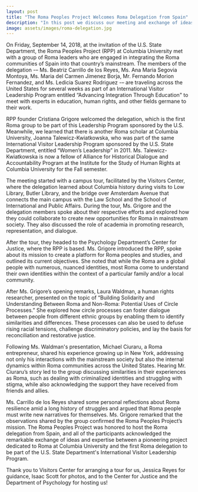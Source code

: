 ```yaml
---
layout: post
title: "The Roma Peoples Project Welcomes Roma Delegation from Spain"
description: "In this post we discuss our meeting and exchange of ideas with the members of a U.S. State Department-sponsored Roma delegation from Spain who visited us at Columbia University." 
image: assets/images/roma-delegation.jpg
---
```


On Friday, September 14, 2018, at the invitation of the U.S. State Department, the Roma Peoples Project (RPP) at Columbia University met with a group of Roma leaders who are engaged in integrating the Roma communities of Spain into that country’s mainstream. The members of the delegation -– Ms. Beatriz Carrillo de los Reyes, Ms. Ana Maria Segovia Montoya, Ms. Maria del Carmen Jimenez Borja, Mr. Fernando Morion Fernandez, and Ms. Ledicia Suarez Rodriguez -– are traveling across the United States for several weeks as part of an International Visitor Leadership Program entitled “Advancing Integration Through Education" to meet with experts in education, human rights, and other fields germane to their work. 
 
RPP founder Cristiana Grigore welcomed the delegation, which is the first Roma group to be part of this Leadership Program sponsored by the U.S. Meanwhile, we learned that there is another Roma scholar at Columbia University, Joanna Talewicz-Kwiatkowska, who was part of the same International Visitor Leadership Program sponsored by the U.S. State Department, entitled “Women’s Leadership” in 2011. Ms. Talewicz-Kwiatkowska is now a fellow of Alliance for Historical Dialogue and Accountability Program at the Institute for the Study of Human Rights at Columbia University for the Fall semester. 

The meeting started with a campus tour, facilitated by the Visitors Center, where the delegation learned about Columbia history during visits to Low Library, Butler Library, and the bridge over Amsterdam Avenue that connects the main campus with the Law School and the School of International and Public Affairs. During the tour, Ms. Grigore and the delegation members spoke about their respective efforts and explored how they could collaborate to create new opportunities for Roma in mainstream society. They also discussed the role of academia in promoting research, representation, and dialogue.

After the tour, they headed to the Psychology Department’s Center for Justice, where the RPP is based. Ms. Grigore introduced the RPP, spoke about its mission to create a platform for Roma peoples and studies, and outlined its current objectives. She noted that while the Roma are a global people with numerous, nuanced identities, most Roma come to understand their own identities within the context of a particular family and/or a local community.

After Ms. Grigore’s opening remarks, Laura Waldman, a human rights researcher, presented on the topic of “Building Solidarity and Understanding Between Roma and Non-Roma: Potential Uses of Circle Processes.” She explored how circle processes can foster dialogue between people from different ethnic groups by enabling them to identify similarities and differences. These processes can also be used to defuse rising racial tensions, challenge discriminatory policies, and lay the basis for reconciliation and restorative justice.

Following Ms. Waldman's presentation, Michael Ciuraru, a Roma entrepreneur, shared his experience growing up in New York, addressing not only his interactions with the mainstream society but also the internal dynamics within Roma communities across the United States. Hearing Mr. Ciuraru’s story led to the group discussing similarities in their experiences as Roma, such as dealing with criminalized identities and struggling with stigma, while also acknowledging the support they have received from friends and allies. 

Ms. Carrillo de los Reyes shared some personal reflections about Roma resilience amid a long history of struggles and argued that Roma people must write new narratives for themselves. Ms. Grigore remarked that the observations shared by the group confirmed the Roma Peoples Project’s mission. The Roma Peoples Project was honored to host the Roma delegation from Spain, and all of the participants acknowledged the remarkable exchange of ideas and expertise between a pioneering project dedicated to Roma at Columbia University and the first Roma delegation to be part of the U.S. State Department's International Visitor Leadership Program. 

Thank you to Visitors Center for arranging a tour for us, Jessica Reyes for guidance, Isaac Scott for photos, and to the Center for Justice and the Department of Psychology for hosting us!

